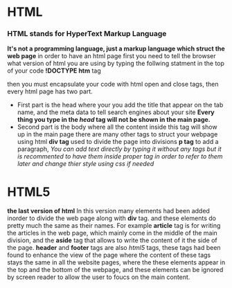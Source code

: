# HTML 
### HTML stands for HyperText Markup Language
**It's not a programming language, just a markup language which struct the web page**
in order to have an html page first 
you need to tell the browser what version of html you are using
by typing the follwing statment in the top of your code __!DOCTYPE htm__ tag

then you must encapsulate your code with html open and close tags, then every html page has two part.
* First part is the head where your you add the title that 
appear on the tab name, and the meta data to tell search engines about your site
**Every thing you type in the _head_ tag will not be shown in the main page.**
* Second part is the body where all the content inside this tag will show up in 
the main page
there are many other tags to struct your webpage using html 
**div tag** used to divide the page into divisions 
**p tag** to add a paragraph,
_You can add text directly by typing it without any tags but it is recommented to have them inside proper tag in order to refer to them later and change thier style using css if needed_

# HTML5
**the last version of html**
In this version many elements had been added inorder to divide the web page along with **div** tag.
and these elements do pretty much the same as their names. For example **article** tag is for writing the articles
in the web page, which mainly come in the middle of the main division, and the **aside** tag that allows to write 
the content of it the side of the page.
**header** and **footer** tags are also *html5* tags, these tags had been found to enhance the view of the page
where the content of these tags stays the same in all the website pages, where the these elements appear in the top and the
bottom of the webpage, and these elements can be ignored by screen reader to allow the user to foucs on the main content.
